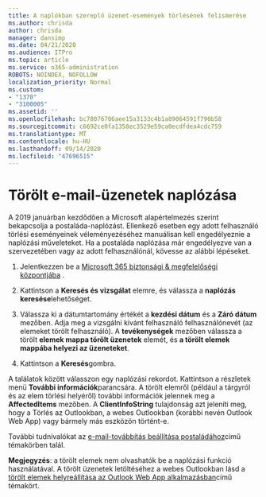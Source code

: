 ```yaml
---
title: A naplókban szereplő üzenet-események törlésének felismerése
ms.author: chrisda
author: chrisda
manager: dansimp
ms.date: 04/21/2020
ms.audience: ITPro
ms.topic: article
ms.service: o365-administration
ROBOTS: NOINDEX, NOFOLLOW
localization_priority: Normal
ms.custom:
- "1370"
- "3100005"
ms.assetid: ''
ms.openlocfilehash: bc78076706aee15a3133c4b1a89064591f790b58
ms.sourcegitcommit: c6692ce0fa1358ec3529e59ca0ecdfdea4cdc759
ms.translationtype: MT
ms.contentlocale: hu-HU
ms.lasthandoff: 09/14/2020
ms.locfileid: "47696515"
---
```

# <a name="audit-logs-for-deleted-email-messages"></a>Törölt e-mail-üzenetek naplózása

A 2019 januárban kezdődően a Microsoft alapértelmezés szerint bekapcsolja a postaláda-naplózást. Ellenkező esetben egy adott felhasználó törlési eseményeinek véleményezéséhez manuálisan kell engedélyeznie a naplózási műveleteket. Ha a postaláda naplózása már engedélyezve van a szervezetében vagy az adott felhasználónál, kövesse az alábbi lépéseket.

1. Jelentkezzen be a [Microsoft 365 biztonsági & megfelelőségi központjába](https://protection.office.com/) .

2. Kattintson a **Keresés és vizsgálat** elemre, és válassza a **naplózás keresése**lehetőséget.

3. Válassza ki a dátumtartomány értékét a **kezdési dátum** és a **Záró dátum** mezőben. Adja meg a vizsgálni kívánt felhasználó felhasználónevét (az elemeket törölt felhasználó). A **tevékenységek** mezőben válassza a törölt **elemek mappa törölt üzenetek** elemét, és **a törölt elemek mappába helyezi az üzeneteket**.

4. Kattintson a **Keresés**gombra.

A találatok között válasszon egy naplózási rekordot. Kattintson a részletek menü **További információk**parancsára. A törölt elemről (például a tárgyról és az elem törlési helyéről) további információk jelennek meg a **AffectedItems** mezőben. A **ClientInfoString** tulajdonság azt jeleníti meg, hogy a Törlés az Outlookban, a webes Outlookban (korábbi nevén Outlook Web App) vagy bármely más eszközön történt-e.

További tudnivalókat az [e-mail-továbbítás beállítása postaládához](https://docs.microsoft.com/microsoft-365/compliance/auditing-troubleshooting-scenarios#determine-if-a-user-deleted-email-items)című témakörben talál.

**Megjegyzés**: a törölt elemek nem olvashatók be a naplózási funkció használatával. A törölt üzenetek letöltéséhez a webes Outlookban lásd a [törölt elemek helyreállítása az Outlook Web App alkalmazásban](https://support.office.com/article/C3D8FC15-EEEF-4F1C-81DF-E27964B7EDD4)című témakört.
